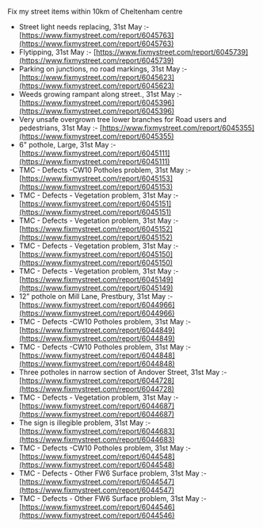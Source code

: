 Fix my street items within 10km of Cheltenham centre

<!-- fix_marker starts -->

- Street light needs replacing, 31st May :- [https://www.fixmystreet.com/report/6045763](https://www.fixmystreet.com/report/6045763)
- Flytipping, 31st May :- [https://www.fixmystreet.com/report/6045739](https://www.fixmystreet.com/report/6045739)
- Parking on junctions, no road markings, 31st May :- [https://www.fixmystreet.com/report/6045623](https://www.fixmystreet.com/report/6045623)
- Weeds growing rampant along street., 31st May :- [https://www.fixmystreet.com/report/6045396](https://www.fixmystreet.com/report/6045396)
- Very unsafe overgrown tree lower branches for Road users and pedestrians, 31st May :- [https://www.fixmystreet.com/report/6045355](https://www.fixmystreet.com/report/6045355)
- 6" pothole, Large, 31st May :- [https://www.fixmystreet.com/report/6045111](https://www.fixmystreet.com/report/6045111)
- TMC - Defects -CW10 Potholes problem, 31st May :- [https://www.fixmystreet.com/report/6045153](https://www.fixmystreet.com/report/6045153)
- TMC - Defects - Vegetation problem, 31st May :- [https://www.fixmystreet.com/report/6045151](https://www.fixmystreet.com/report/6045151)
- TMC - Defects - Vegetation problem, 31st May :- [https://www.fixmystreet.com/report/6045152](https://www.fixmystreet.com/report/6045152)
- TMC - Defects - Vegetation problem, 31st May :- [https://www.fixmystreet.com/report/6045150](https://www.fixmystreet.com/report/6045150)
- TMC - Defects - Vegetation problem, 31st May :- [https://www.fixmystreet.com/report/6045149](https://www.fixmystreet.com/report/6045149)
- 12” pothole on Mill Lane, Prestbury, 31st May :- [https://www.fixmystreet.com/report/6044966](https://www.fixmystreet.com/report/6044966)
- TMC - Defects -CW10 Potholes problem, 31st May :- [https://www.fixmystreet.com/report/6044849](https://www.fixmystreet.com/report/6044849)
- TMC - Defects -CW10 Potholes problem, 31st May :- [https://www.fixmystreet.com/report/6044848](https://www.fixmystreet.com/report/6044848)
- Three potholes in narrow section of Andover Street, 31st May :- [https://www.fixmystreet.com/report/6044728](https://www.fixmystreet.com/report/6044728)
- TMC - Defects - Vegetation problem, 31st May :- [https://www.fixmystreet.com/report/6044687](https://www.fixmystreet.com/report/6044687)
- The sign is illegible problem, 31st May :- [https://www.fixmystreet.com/report/6044683](https://www.fixmystreet.com/report/6044683)
- TMC - Defects -CW10 Potholes problem, 31st May :- [https://www.fixmystreet.com/report/6044548](https://www.fixmystreet.com/report/6044548)
- TMC - Defects - Other FW6  Surface problem, 31st May :- [https://www.fixmystreet.com/report/6044547](https://www.fixmystreet.com/report/6044547)
- TMC - Defects - Other FW6  Surface problem, 31st May :- [https://www.fixmystreet.com/report/6044546](https://www.fixmystreet.com/report/6044546)

<!-- fix_marker ends -->